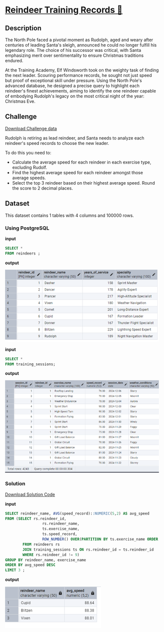 # [Reindeer Training Records 🦌](https://adventofsql.com/challenges/9)

## Description
The North Pole faced a pivotal moment as Rudolph, aged and weary after centuries of leading Santa's sleigh, announced he could no longer fulfill his legendary role. The choice of his successor was critical, with Santa emphasizing merit over sentimentality to ensure Christmas traditions endured.

At the Training Academy, Elf Windsworth took on the weighty task of finding the next leader. Scouring performance records, he sought not just speed but proof of exceptional skill under pressure. Using the North Pole's advanced database, he designed a precise query to highlight each reindeer's finest achievements, aiming to identify the one reindeer capable of embodying Rudolph's legacy on the most critical night of the year: Christmas Eve.

## Challenge
[Download Challenge data](https://github.com/thatlaconic/advent-of-sql-day-9/blob/main/advent_of_sql_day_9.sql)

Rudolph is retiring as lead reindeer, and Santa needs to analyze each reindeer's speed records to choose the new leader.

To do this you need to:
* Calculate the average speed for each reindeer in each exercise type, excluding Rudolf.
* Find the highest average speed for each reindeer amongst those average speeds.
* Select the top 3 reindeer based on their highest average speed. Round the score to 2 decimal places.

## Dataset
This dataset contains 1 tables with 4 columns and 100000 rows. 
### Using PostgreSQL
**input**
```sql
SELECT *
FROM reindeers ;
```
**output**

![](https://github.com/thatlaconic/advent-of-sql-day-9/blob/main/reindeers.PNG)

**input**
```sql
SELECT *
FROM training_sessions;
```
**output**

![](https://github.com/thatlaconic/advent-of-sql-day-9/blob/main/training.PNG)

### Solution
[Download Solution Code](https://github.com/thatlaconic/advent-of-sql-day-9/blob/main/advent_answer_day9.sql)

**input**
```sql
SELECT reindeer_name, AVG(speed_record)::NUMERIC(5,2) AS avg_speed
FROM (SELECT rs.reindeer_id, 
				 rs.reindeer_name, 
				 ts.exercise_name, 
				 ts.speed_record,
				 ROW_NUMBER() OVER(PARTITION BY ts.exercise_name ORDER BY rs.reindeer_id)
		FROM reindeers rs
		JOIN training_sessions ts ON rs.reindeer_id = ts.reindeer_id
		WHERE rs.reindeer_id != 9)
GROUP BY reindeer_name, exercise_name
ORDER BY avg_speed DESC
LIMIT 3 ;

```
**output**

![](https://github.com/thatlaconic/advent-of-sql-day-9/blob/main/d9.PNG)
